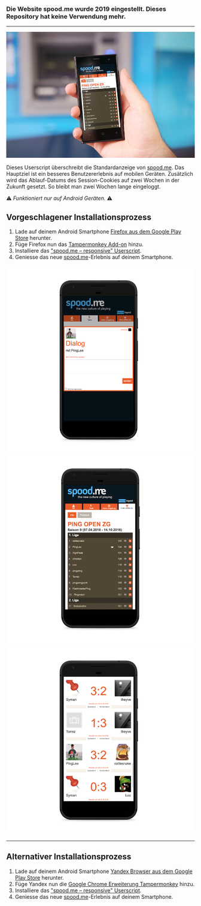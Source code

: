 ### Die Website spood.me wurde 2019 eingestellt. Dieses Repository hat keine Verwendung mehr.

-----

![Mockup der responsiven Website](img/mockup.jpg)

Dieses Userscript überschreibt die Standardanzeige von [spood.me](http://spood.me). Das Hauptziel ist ein besseres Benutzererlebnis auf mobilen Geräten. Zusätzlich wird das Ablauf-Datums des Session-Cookies auf zwei Wochen in der Zukunft gesetzt. So bleibt man zwei Wochen lange eingeloggt.

:warning: *Funktioniert nur auf Android Geräten.* :warning:

## Vorgeschlagener Installationsprozess
1. Lade auf deinem Android Smartphone [Firefox aus dem Google Play Store](https://play.google.com/store/apps/details?id=org.mozilla.firefox) herunter.
2. Füge Firefox nun das [Tampermonkey Add-on](https://addons.mozilla.org/firefox/addon/tampermonkey/) hinzu.
3. Installiere das ["spood.me – responsive" Userscript](https://raw.githubusercontent.com/theyve/spood-me-responsive/master/spood-me-responsive.user.js).
4. Geniesse das neue [spood.me](http://spood.me)-Erlebnis auf deinem Smartphone.



![Dialog unter spood.me](img/screenshot-dialog.png)
![Meisterschaftsübersicht unter spood.me](img/screenshot-rangliste.png)
![Meisterschaftsprotokoll unter spood.me](img/screenshot-protokoll.png)

-----


## Alternativer Installationsprozess
1. Lade auf deinem Android Smartphone [Yandex Browser aus dem Google Play Store](https://play.google.com/store/apps/details?id=com.yandex.browser) herunter.
2. Füge Yandex nun die [Google Chrome Erweiterung Tampermonkey](https://chrome.google.com/webstore/detail/tampermonkey/dhdgffkkebhmkfjojejmpbldmpobfkfo/) hinzu.
3. Installiere das ["spood.me – responsive" Userscript](https://raw.githubusercontent.com/theyve/spood-me-responsive/master/spood-me-responsive.user.js).
4. Geniesse das neue [spood.me](http://spood.me)-Erlebnis auf deinem Smartphone.
